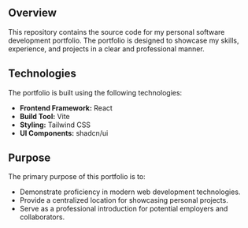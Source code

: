 ## Overview

This repository contains the source code for my personal software development portfolio. The portfolio is designed to showcase my skills, experience, and projects in a clear and professional manner.

## Technologies

The portfolio is built using the following technologies:

- **Frontend Framework:** React
- **Build Tool:** Vite
- **Styling:** Tailwind CSS
- **UI Components:** shadcn/ui

## Purpose

The primary purpose of this portfolio is to:

- Demonstrate proficiency in modern web development technologies.
- Provide a centralized location for showcasing personal projects.
- Serve as a professional introduction for potential employers and collaborators.
